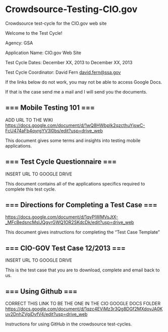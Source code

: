 Crowdsource-Testing-CIO.gov
===========================

Crowdsource test-cycle for the CIO.gov web site

Welcome to the Test Cycle!

Agency: GSA 

Application Name: CIO.gov Web Site

Test Cycle Dates: December XX, 2013 to December XX, 2013

Test Cycle Coordinator: David Fern david.fern@ssa.gov

If the links below do not work, you may not be able to access Google Docs. 

If that is the case send me a mail and I will send you the documents.

=== Mobile Testing 101 ===
--------------------------
ADD URL TO THE WIKI
https://docs.google.com/document/d/1wQ8HWbpIk2qzcthuYjswC-FcU474aFb4qyrgYV3l0bs/edit?usp=drive_web 

This document gives some terms and insights into testing mobile applications.

=== Test Cycle Questionnaire ===
--------------------------------
INSERT URL TO GOOGLE DRIVE

This document contains all of the applications specifics required to complete this test cycle.

=== Directions for Completing a Test Case ===
---------------------------------------------
https://docs.google.com/document/d/1qyPlWMVsJtX-_MFcBedsncMsIJQgyrGWQ1OR2SKdcDk/edit?usp=drive_web

This document gives instructions for completing the “Test Case Template” 

=== CIO-GOV Test Case 12/2013 ===
---------------------------------------
INSERT URL TO GOOGLE DRIVE

This is the test case that you are to download, complete and email back to us.

=== Using Github ===
--------------------
CORRECT THIS LINK TO BE THE ONE IN THE CIO GOOGLE DOCS FOLDER
https://docs.google.com/document/d/1qzc4EViMz3r3Qg8DGf2MXdovJA0Kuv2DnhZVgjDvfV4/edit?usp=drive_web

Instructions for using GitHub in the crowdsource test-cycles.

